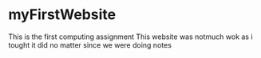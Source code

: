 # myFirstWebsite
This is the first computing assignment
This website was notmuch wok as i tought it did no matter since we were doing notes
